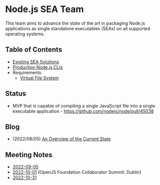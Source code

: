Node.js SEA Team
================

This team aims to advance the state of the art in packaging Node.js
applications as single standalone executables (SEAs) on all supported operating
systems.

Table of Contents
-----------------

- [Existing SEA Solutions](./docs/existing-solutions.md)
- [Production Node.js CLIs](./docs/production-nodejs-clis.md)
- Requirements
  - [Virtual File System](./docs/virtual-file-system-requirements.md)

Status
-----

- MVP that is capable of compiling a single JavaScript file into a single
  executable application - https://github.com/nodejs/node/pull/45038

Blog
----

- (2022/08/05) [An Overview of the Current State](./blog/2022-08-05-an-overview-of-the-current-state.md)

Meeting Notes
-------------

- [2022-09-05](./meetings/2022-09-05.md)
- [2022-10-01](./meetings/2022-10-01.md) (OpenJS Foundation Collaborator Summit: Dublin)
- [2022-10-31](./meetings/2022-10-31.md)
